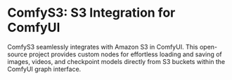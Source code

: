 # ComfyS3: S3 Integration for ComfyUI 
ComfyS3 seamlessly integrates with Amazon S3 in ComfyUI. This open-source project provides custom nodes for effortless loading and saving of images, videos, and checkpoint models directly from S3 buckets within the ComfyUI graph interface.
